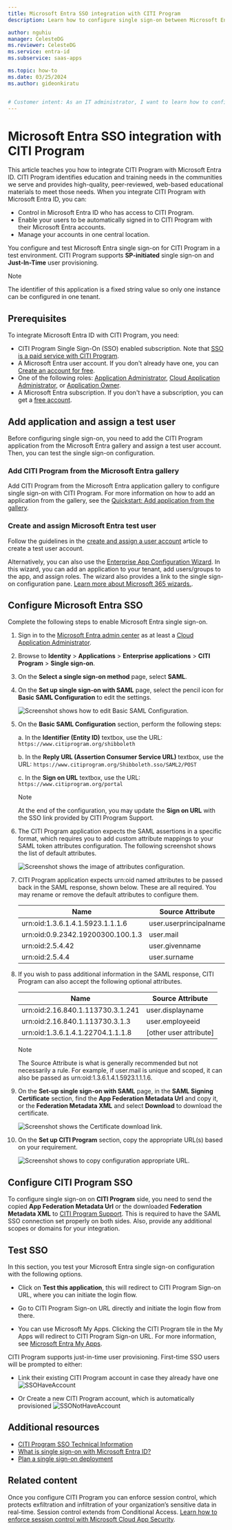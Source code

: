 ```yaml
---
title: Microsoft Entra SSO integration with CITI Program
description: Learn how to configure single sign-on between Microsoft Entra ID and CITI Program.

author: nguhiu
manager: CelesteDG
ms.reviewer: CelesteDG
ms.service: entra-id
ms.subservice: saas-apps

ms.topic: how-to
ms.date: 03/25/2024
ms.author: gideonkiratu


# Customer intent: As an IT administrator, I want to learn how to configure single sign-on between Microsoft Entra ID and CITI Program so that I can control who has access to CITI Program, enable automatic sign-in with Microsoft Entra accounts, and manage my accounts in one central location.
---
```


# Microsoft Entra SSO integration with CITI Program

This article teaches you how to integrate CITI Program with Microsoft Entra ID. CITI Program identifies education and training needs in the communities we serve and provides high-quality, peer-reviewed, web-based educational materials to meet those needs. When you integrate CITI Program with Microsoft Entra ID, you can:	

* Control in Microsoft Entra ID who has access to CITI Program.
* Enable your users to be automatically signed in to CITI Program with their Microsoft Entra accounts.
* Manage your accounts in one central location.

You configure and test Microsoft Entra single sign-on for CITI Program in a test environment. CITI Program supports **SP-initiated** single sign-on and **Just-In-Time** user provisioning.

> [!NOTE]
> The identifier of this application is a fixed string value so only one instance can be configured in one tenant.

## Prerequisites

To integrate Microsoft Entra ID with CITI Program, you need:

* CITI Program Single Sign-On (SSO) enabled subscription. Note that [SSO is a paid service with CITI Program](https://support.citiprogram.org/s/article/single-sign-on-sso-and-shibboleth-technical-specs#General).
* A Microsoft Entra user account. If you don't already have one, you can [Create an account for free](https://azure.microsoft.com/free/?WT.mc_id=A261C142F).
* One of the following roles: [Application Administrator](/entra/identity/role-based-access-control/permissions-reference#application-administrator), [Cloud Application Administrator](/entra/identity/role-based-access-control/permissions-reference#cloud-application-administrator), or [Application Owner](/entra/fundamentals/users-default-permissions#owned-enterprise-applications).
* A Microsoft Entra subscription. If you don't have a subscription, you can get a [free account](https://azure.microsoft.com/free/).

## Add application and assign a test user

Before configuring single sign-on, you need to add the CITI Program application from the Microsoft Entra gallery and assign a test user account. Then, you can test the single sign-on configuration.

<a name='add-citi-program-from-the-azure-ad-gallery'></a>

### Add CITI Program from the Microsoft Entra gallery

Add CITI Program from the Microsoft Entra application gallery to configure single sign-on with CITI Program. For more information on how to add an application from the gallery, see the [Quickstart: Add application from the gallery](~/identity/enterprise-apps/add-application-portal.md).

<a name='create-and-assign-azure-ad-test-user'></a>

### Create and assign Microsoft Entra test user

Follow the guidelines in the [create and assign a user account](~/identity/enterprise-apps/add-application-portal-assign-users.md) article to create a test user account.

Alternatively, you can also use the [Enterprise App Configuration Wizard](https://portal.office.com/AdminPortal/home?Q=Docs#/azureadappintegration). In this wizard, you can add an application to your tenant, add users/groups to the app, and assign roles. The wizard also provides a link to the single sign-on configuration pane. [Learn more about Microsoft 365 wizards.](/microsoft-365/admin/misc/azure-ad-setup-guides). 

<a name='configure-azure-ad-sso'></a>

## Configure Microsoft Entra SSO

Complete the following steps to enable Microsoft Entra single sign-on.

1. Sign in to the [Microsoft Entra admin center](https://entra.microsoft.com) as at least a [Cloud Application Administrator](~/identity/role-based-access-control/permissions-reference.md#cloud-application-administrator).
1. Browse to **Identity** > **Applications** > **Enterprise applications** > **CITI Program** > **Single sign-on**.
1. On the **Select a single sign-on method** page, select **SAML**.
1. On the **Set up single sign-on with SAML** page, select the pencil icon for **Basic SAML Configuration** to edit the settings.

   ![Screenshot shows how to edit Basic SAML Configuration.](common/edit-urls.png "Basic Configuration")

1. On the **Basic SAML Configuration** section, perform the following steps:

	a. In the **Identifier (Entity ID)** textbox, use the URL:
	`https://www.citiprogram.org/shibboleth`

	b. In the **Reply URL (Assertion Consumer Service URL)** textbox, use the URL:
	`https://www.citiprogram.org/Shibboleth.sso/SAML2/POST`

	c. In the **Sign on URL** textbox, use the URL:
	`https://www.citiprogram.org/portal`

	> [!NOTE]
	> At the end of the configuration, you may update the **Sign on URL** with the SSO link provided by CITI Program Support.

1. The CITI Program application expects the SAML assertions in a specific format, which requires you to add custom attribute mappings to your SAML token attributes configuration. The following screenshot shows the list of default attributes.

	![Screenshot shows the image of attributes configuration.](common/default-attributes.png "Default Attributes")

1. CITI Program application expects urn:oid named attributes to be passed back in the SAML response, shown below. These are all required. You may rename or remove the default attributes to configure them.

	| Name |  Source Attribute|
	| ---------------|  --------- |
	| urn:oid:1.3.6.1.4.1.5923.1.1.1.6 | user.userprincipalname |
	| urn:oid:0.9.2342.19200300.100.1.3 | user.mail |
	| urn:oid:2.5.4.42 | user.givenname |
	| urn:oid:2.5.4.4 | user.surname |

1. If you wish to pass additional information in the SAML response, CITI Program can also accept the following optional attributes.

	| Name |  Source Attribute|
	| ---------------|  --------- |
	| urn:oid:2.16.840.1.113730.3.1.241 | user.displayname |
	| urn:oid:2.16.840.1.113730.3.1.3 | user.employeeid |
	| urn:oid:1.3.6.1.4.1.22704.1.1.1.8 | [other user attribute] |
	> [!NOTE]
	> The Source Attribute is what is generally recommended but not necessarily a rule. For example, if user.mail is unique and scoped, it can also be passed as urn:oid:1.3.6.1.4.1.5923.1.1.1.6.

1. On the **Set-up single sign-on with SAML** page, in the **SAML Signing Certificate** section, find the **App Federation Metadata Url** and copy it, or the **Federation Metadata XML** and select **Download** to download the certificate.

    ![Screenshot shows the Certificate download link.](common/metadataxml.png "Certificate")

1. On the **Set up CITI Program** section, copy the appropriate URL(s) based on your requirement.

	![Screenshot shows to copy configuration appropriate URL.](common/copy-configuration-urls.png "Metadata")

## Configure CITI Program SSO

To configure single sign-on on **CITI Program** side, you need to send the copied **App Federation Metadata Url** or the downloaded **Federation Metadata XML** to [CITI Program Support](mailto:shibboleth@citiprogram.org). This is required to have the SAML SSO connection set properly on both sides. Also, provide any additional scopes or domains for your integration.

## Test SSO 

In this section, you test your Microsoft Entra single sign-on configuration with the following options. 

* Click on **Test this application**, this will redirect to CITI Program Sign-on URL, where you can initiate the login flow. 

* Go to CITI Program Sign-on URL directly and initiate the login flow from there.

* You can use Microsoft My Apps. Clicking the CITI Program tile in the My Apps will redirect to CITI Program Sign-on URL. For more information, see [Microsoft Entra My Apps](/azure/active-directory/manage-apps/end-user-experiences#azure-ad-my-apps).

CITI Program supports just-in-time user provisioning. First-time SSO users will be prompted to either: 

* Link their existing CITI Program account in case they already have one
![SSOHaveAccount](https://user-images.githubusercontent.com/46728557/228357500-a74489c7-8c5f-4cbe-ad47-9757d3d9fbe6.PNG "Link existing CITI Program account")

* Or Create a new CITI Program account, which is automatically provisioned
![SSONotHaveAccount](https://user-images.githubusercontent.com/46728557/228357503-f4eba4bb-f3fa-43e9-a98a-f0da87074eeb.PNG "Provision new CITI Program account")

## Additional resources

* [CITI Program SSO Technical Information](https://support.citiprogram.org/s/article/single-sign-on-sso-and-shibboleth-technical-specs#EntityInformation)
* [What is single sign-on with Microsoft Entra ID?](~/identity/enterprise-apps/what-is-single-sign-on.md)
* [Plan a single sign-on deployment](~/identity/enterprise-apps/plan-sso-deployment.md)

## Related content

Once you configure CITI Program you can enforce session control, which protects exfiltration and infiltration of your organization’s sensitive data in real-time. Session control extends from Conditional Access. [Learn how to enforce session control with Microsoft Cloud App Security](/cloud-app-security/proxy-deployment-aad).